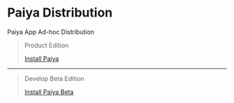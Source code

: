 # Paiya Distribution

Paiya App Ad-hoc Distribution

> Product Edition
>
> [Install Paiya](itms-services://?action=download-manifest&url=https://churchrobotics.github.io/kameoapp-dist/Paiya.plist)

---

> Develop Beta Edition
>
> [Install Paiya Beta](itms-services://?action=download-manifest&url=https://churchrobotics.github.io/kameoapp-dist/PaiyaBeta.plist)
